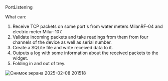 PortListening

What can:
1) Receive TCP packets on some port's from water meters MilanRF-04 and electric meter Milur-107.
2) Validate incoming packets and take readings from them from four channels of the device as well as serial number.
3) Create a SQLite file and write received data to it.
4) Outputs a log with some information about the received packets to the widget.
5) Folding in and out of trey.

![Снимок экрана 2025-02-08 201518](https://github.com/user-attachments/assets/d3102017-936b-4c7a-8398-a48c06d45100)

